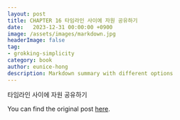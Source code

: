 ```yaml
---
layout: post
title: CHAPTER 16 타임라인 사이에 자원 공유하기
date:   2023-12-31 00:00:00 +0900
image: /assets/images/markdown.jpg
headerImage: false
tag:
- grokking-simplicity
category: book
author: eunice-hong
description: Markdown summary with different options
---
```


타임라인 사이에 자원 공유하기

You can find the original post [here](https://livebook.manning.com/book/grokking-simplicity/chapter-16/).
